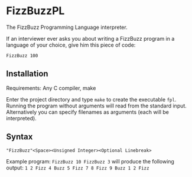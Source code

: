 # FizzBuzzPL
The FizzBuzz Programming Language interpreter.

If an interviewer ever asks you about writing a FizzBuzz program in a 
language of your choice, give him this piece of code:

`
FizzBuzz 100
`

## Installation

Requirements: Any C compiler, make

Enter the project directory and type `make` to create the executable `fpl`.
Running the program without arguments will read from the standard input.
Alternatively you can specify filenames as arguments (each will be interpreted).


## Syntax

`
"FizzBuzz"<Space><Unsigned Integer><Optional Linebreak>
`

Example program:
`
FizzBuzz 10
FizzBuzz 3
`
will produce the following output:
`
1 2 Fizz 4 Buzz 5 Fizz 7 8 Fizz 9 Buzz
1 2 Fizz
`